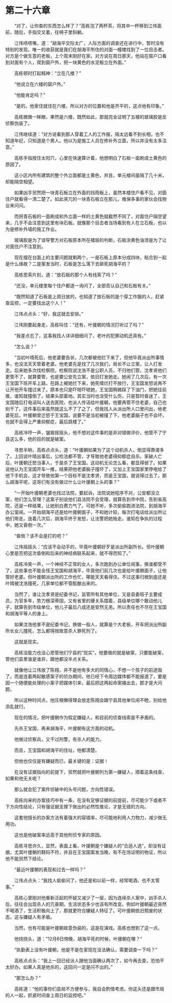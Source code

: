 #	第二十六章

　　“对了，让你查的东西怎么样了？”高栋泡了两杯茶，将其中一杯移到江伟面前，随后，手指交叉着，往椅子里斜躺。

　　江伟啧啧嘴，道：“胡海平交际太广，人际方面的调查还在进行中，暂时没有特别的发现。唯一的收获就是我们在胡海平所住的对面一幢楼找到了一位目击者。对方是个做生意的老板，上个周末刚好在家。对方说在周日那天，他站在窗户口看到对面有个人，爬到窗户外，把一块黄色的水泥板立在外面。”

　　高栋顿时打起精神：“立在几楼？”

　　“他说立在六楼的窗户外。”

　　“他能肯定吗？”

　　“是的，他家住就住在六楼，所以对方的位置和他是齐平的，这点他有印象。”

　　高栋微微一眯眼，果然是六楼，既然如此，那就完全证明了五楼的玻璃胶是反侦察伪装了。

　　江伟继续道：“对方说看到那人穿着工人的工作服，隔太远看不到长相，也不知道年纪，只知道是个男人。他以为是施工人员在修补外立面，所以并没有太多注意。”

　　高栋手指按住太阳穴，心里在快速算计着，他想明白了石板一面刷成土黄色的原因了。

　　这小区内所有建筑的整个外立面都是土黄色，并且，单元楼间虽隔了几十米，却能隔空相望。

　　如果凶手贸然把一块青石板立在外面的挡雨板上，虽然本楼住户看不见，对面住户就看得一清二楚了。如此突兀的一块青石板立在那儿，难保多事的家伙会找物业来问问。

　　而把青石板的一面刷成和外立面一样的土黄色就截然不同了，对面住户隔空望来，几乎不会注意到这里有块石板。就像那个目击者当场看到有人在立石板，也以为是修补外墙的施工作业。

　　玻璃胶是为了误导警方对石板原本所在楼层的判断，石板涂黄色油漆是为了让对面住户不注意到。

　　现在摆在台面上的主要问题就剩两个，一是石板上原本分成四块，粘合到一起是什么缘故？二是案发当时，石板是怎么落下去砸死胡海平的？

　　高栋思索片刻，道：“放石板的那个人有线索了吗？”

　　“还没，单元楼里每个住户都逐一询问了，全部否认自己和石板有关。”

　　“既然知道了石板是上周日放的，也知道了放石板的是个穿工作服的人，赶紧查监控，一定要找出这个人！”

　　江伟点点头：“好，我这就去安排。”

　　江伟刚要起身走，高栋叫住：“还有，叶援朝的情况打听过了吗？”

　　“我差点忘了，这事我找人详详细细问了，老叶的犯罪动机还真有。”

　　“怎么说？”

　　“当初叶晴死后，他老婆要告状，几次都被他拦下来了，但他毕竟派出所事情多，也没法天天管着老婆。他老婆先是找了几次我们，局长不让立案，让人打发走。后来她多次找检察院，检察院说沈浩不是公职人员，不归他们管，沈孝贤他们更管不了，就算要管，也是要公安先立案，依旧打发她走。她闹了几次后，有一次王宝国下班开车上路，在路上被她拦下来，她死缠烂打不放行，王宝国发怒说再不让开他开车撞过来了。原本也只是吓唬吓唬她，王宝国稍微踩了下油门，把她往前推，谁知就撞倒了，结果头部着地。其实当时也没受什么伤，只是暂时昏迷了，王宝国随后打电话叫人送去医院，也派人传话给叶援朝，他要再管不住老婆，自己也别干了。这件事后来虽然就这么不了了之了，但我找人从派出所人口里问出，他老婆死后，叶援朝曾迁怒于王宝国，说要不是当初被撞了下，他老婆脑子也不会坏，也就不会得上严重抑郁症，最后跳楼了。”

　　高栋冷哼一声，皱眉摇摇头，他不想对这件事的是非对错做评价，他管不了宁县这么多，他的目的就是破案。

　　寻思半晌，高栋点点头，道：“叶援朝如果为了这个动机杀人，倒显得靠谱多了。上回说叶晴出事后，公检法都不管，才导致他老婆得抑郁症自杀。家破人亡后，叶援朝迁怒当事人，于是杀了王宝国。这动机无论怎么看，都显得弱了。如果说他认为王宝国开车一推，结果把他老婆脑子撞坏了，又加上王宝国家里停电给了他下手机会，这才导致他第一个目标不是沈孝贤，而是王宝国，就说得过去了。那么胡海平呢，这哥们有没有做过什么让叶援朝上头的事？”

　　“一开始叶援朝老婆也找过法院，要起诉。法院说她程序不对，公安都没立案，他们怎么受理？这案子别说他们县法院不会受理，就算告到市中院，告到省高院，还是一样结果，让她别白费力气了。可她不听，多次偷偷跑进法院，到胡海平办公室闹。一开始胡海平还是给叶援朝面子，不和她计较，每次打电话给派出所让他们带走。连着几次后，胡海平终于发怒，让法警把她拖走。谁知在争执的过程中，她又昏倒一次。”

　　“昏倒？该不会是打的吧？”

　　江伟摇摇头：“应该不会动手的，毕竟叶援朝好歹是派出所副所长。但叶援朝心里是否把这次昏倒和后来的神经病联系起来，就不得而知了。”

　　高栋冷笑一声，一个神经不正常的女人，多次跑到办公单位闹事，换谁都受不了，这些事也不能全怪王宝国和胡海平，毕竟他们前几次也是给叶援朝面子，让他管好老婆。但叶援朝派出所的工作也忙，哪能天天看得住。不过这事归根到底还是叶晴被沈浩撞死，几家单位都不管酝酿出来的。

　　当然了，谁让沈孝贤是纪委书记，监管所有其他单位，又是县委班子主要成员，为官多年，势力根深蒂固，又有省里的硬关系摆着，县级单位哪个敢动他儿子，就算告到市级单位，他儿子最后八成还是安然无恙。所以责任也不尽在王宝国和胡海平等人的身上。

　　如果沈浩他爹不是纪委书记，换做一般人，就算是个大老板，开车把派出所副所长女儿撞死，怎么都得按故意杀人罪死刑了。

　　这就是现实。

　　高栋没能力也没心思管他们宁县的“现实”，他要做的就是破案，只要能破案，管他们县里谁是谁非，跟他都没半点关系。

　　就像他让江伟放了陈翔，并不是他有多大的同情心，不想一个孩子的前途毁了。而是连着两起敏感案子的侦办期间，他已经下令周边媒体都不能报道了，要是因一个随便能处理的小案子把媒体引来，最后把这两起命案捅出去，那才是大问题。

　　所以这种时间点，他压根懒得理会放走陈翔会跟宁县其他单位闹不睦，别给他添乱就行。

　　现在的情况，把叶援朝作为假定嫌疑人，和目前的侦查线索是不矛盾的。

　　先杀王宝国，再来胡海平，叶援朝有这方面的动机。

　　他做过侦察兵，又干过刑警，有杀人的能力。

　　而且，王宝国和胡海平的住址，他都清楚。

　　但他也仅仅是有嫌疑而已，最关键的是：证据！

　　在没有证据指向的前提下，贸然就把叶援朝列为第一嫌疑人，顺着这条线查，如果和他无关呢？

　　那么就会犯了案件侦破中的头号问题，方向性错误。

　　高栋向来的办案技巧中有一条，在没有足够证据的前提前，尽可能少下或者不下方向性结论，只有强证据支撑下做出的必然性推论，才是无错的方向。

　　这套他擅长的办案方法有着强大的容错率，尽可能地利用人力物力，减少做无用功。

　　这也是他破案率远高于其他刑侦专家的原因。

　　高栋寻思许久，显然，表面上看，叶援朝是个嫌疑人的“合适人选”，却没有证据，尤其叶援朝的鞋码不符，并且在王宝国案发当晚，有不在场证明的物证，所以他不能贸然下结论。

　　“最近叶援朝的表现和过去一样吗？”

　　江伟点点头：“我找人偷偷问了，他还是和以前一样，经常喝酒，也不太管事。”

　　高栋心里刚对他重新泛起的怀疑又减少了一层，因为连续杀人案中，凶手杀人后，往往会出现杀人的亢奋期，生活状态多少也该有所改变。例如叶援朝最近突然不喝酒了，生活积极向上了，那就更符合嫌疑人特征了。可叶援朝依旧颓废的状态，这与嫌疑人有矛盾。

　　当然，也有可能是叶援朝故意伪装的，这是在演戏。高栋也想到了这一点。

　　他挠挠头，道：“12月6日傍晚，胡海平死的时候，叶援朝在哪？”

　　“执勤表上没有叶援朝，他是不是在家现在没法确认，需要调查一下吗？”

　　高栋点点头：“我上一回已经派人跟他当面确认两次了，如今再去查，恐怕不太好办。如果人真是他杀的，这回问一定是问不出的。”

　　“那怎么办？”

　　高栋道：“他的事你们县局不方便参与，我自会酌情考虑。你这头还是跟市局的人一起，抓紧时间查上周日的监控吧。”
